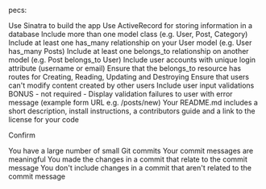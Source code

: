 pecs:

 Use Sinatra to build the app
 Use ActiveRecord for storing information in a database
 Include more than one model class (e.g. User, Post, Category)
 Include at least one has_many relationship on your User model (e.g. User has_many Posts)
 Include at least one belongs_to relationship on another model (e.g. Post belongs_to User)
 Include user accounts with unique login attribute (username or email)
 Ensure that the belongs_to resource has routes for Creating, Reading, Updating and Destroying
 Ensure that users can't modify content created by other users
 Include user input validations
 BONUS - not required - Display validation failures to user with error message (example form URL e.g. /posts/new)
 Your README.md includes a short description, install instructions, a contributors guide and a link to the license for your code

Confirm

 You have a large number of small Git commits
 Your commit messages are meaningful
 You made the changes in a commit that relate to the commit message
 You don't include changes in a commit that aren't related to the commit message